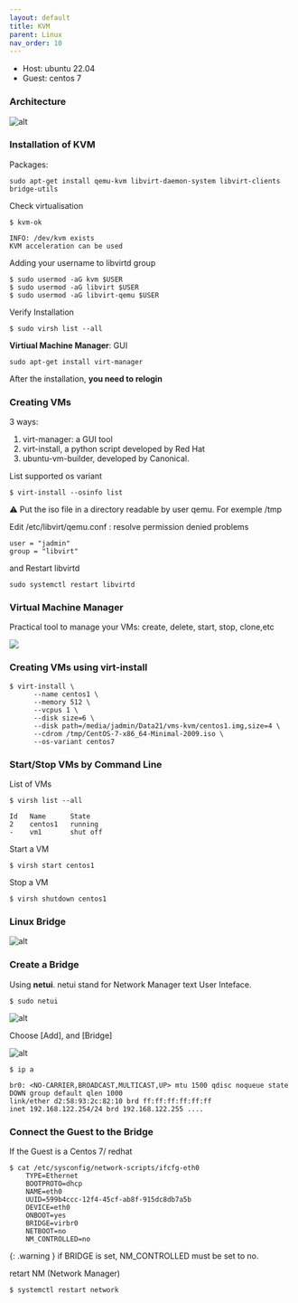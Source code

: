 ```yaml
---
layout: default
title: KVM
parent: Linux
nav_order: 10
---
```


- Host: ubuntu 22.04
- Guest: centos 7

### Architecture
![alt](/docs/images/Open-source-virtualization-stack.webp)

### Installation of KVM

Packages:

	sudo apt-get install qemu-kvm libvirt-daemon-system libvirt-clients bridge-utils

Check virtualisation

	$ kvm-ok

	INFO: /dev/kvm exists
	KVM acceleration can be used

Adding your username to libvirtd group

	$ sudo usermod -aG kvm $USER
	$ sudo usermod -aG libvirt $USER
	$ sudo usermod -aG libvirt-qemu $USER
	

Verify Installation

	$ sudo virsh list --all

**Virtiual Machine Manager**: GUI

	sudo apt-get install virt-manager

After the installation, **you need to relogin**

### Creating VMs

3 ways:

1. virt-manager: a GUI tool
2. virt-install, a python script developed by Red Hat
3. ubuntu-vm-builder, developed by Canonical.

List supported os variant 

	$ virt-install --osinfo list

:warning: Put the iso file in a directory readable by user qemu. For exemple /tmp 

Edit /etc/libvirt/qemu.conf : resolve permission denied problems 

	user = "jadmin"
	group = "libvirt"

and Restart libvirtd

	sudo systemctl restart libvirtd


### Virtual Machine Manager
Practical tool to manage your VMs: create, delete, start, stop, clone,etc

![](/docs/images/linux-kvm-virt-manager.png)

### Creating VMs using virt-install

	$ virt-install \
		  --name centos1 \
		  --memory 512 \
		  --vcpus 1 \
		  --disk size=6 \
		  --disk path=/media/jadmin/Data21/vms-kvm/centos1.img,size=4 \
		  --cdrom /tmp/CentOS-7-x86_64-Minimal-2009.iso \
		  --os-variant centos7

### Start/Stop VMs by Command Line

List of VMs

	$ virsh list --all  

	Id   Name      State
	2    centos1   running
	-    vm1       shut off

Start a VM
	
	$ virsh start centos1

Stop a VM

	$ virsh shutdown centos1


### Linux Bridge

![alt](/docs/images/linux-bridge.drawio.png)

### Create a Bridge
Using **netui**. netui stand for Network Manager text User Inteface.

	$ sudo netui

![alt](/docs/images/linux-bridge-netui1.png)

Choose [Add], and [Bridge]

![alt](/docs/images/linux-bridge-netui2.png)

	$ ip a 

	br0: <NO-CARRIER,BROADCAST,MULTICAST,UP> mtu 1500 qdisc noqueue state DOWN group default qlen 1000
    link/ether d2:58:93:2c:82:10 brd ff:ff:ff:ff:ff:ff
    inet 192.168.122.254/24 brd 192.168.122.255 ....

### Connect the Guest to the Bridge

If the Guest is a Centos 7/ redhat

	$ cat /etc/sysconfig/network-scripts/ifcfg-eth0
		TYPE=Ethernet
		BOOTPROTO=dhcp
		NAME=eth0
		UUID=599b4ccc-12f4-45cf-ab8f-915dc8db7a5b
		DEVICE=eth0
		ONBOOT=yes
		BRIDGE=virbr0
		NETBOOT=no
		NM_CONTROLLED=no

{: .warning }
if BRIDGE is set, NM_CONTROLLED must be set to no.

retart NM (Network Manager)

	$ systemctl restart network

